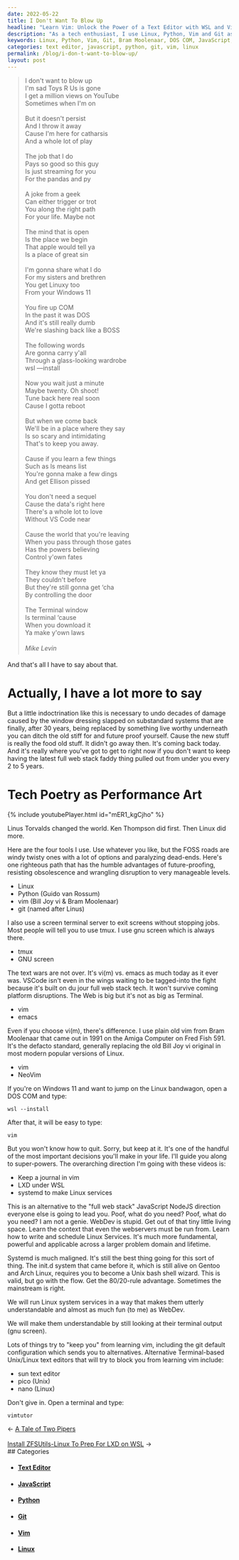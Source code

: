 ```yaml
---
date: 2022-05-22
title: I Don't Want To Blow Up
headline: "Learn Vim: Unlock the Power of a Text Editor with WSL and Vimtutor"
description: "As a tech enthusiast, I use Linux, Python, Vim and Git as my go-to tools. I'm a big fan of Bram Moolenaar's plain old Vim from 1991, as it's more future-proof and resistant to obsolescence. Are you looking to learn Vim? I'm encouraging you to do so - just type `wsl --install` in a DOS COM to get started. Vim is a powerful tool and is much more fundamental than the full web stack."
keywords: Linux, Python, Vim, Git, Bram Moolenaar, DOS COM, JavaScript, NodeJS, Text Editor, Terminal, Sun
categories: text editor, javascript, python, git, vim, linux
permalink: /blog/i-don-t-want-to-blow-up/
layout: post
---
```



> I don't want to blow up<br />
> I'm sad Toys R Us is gone<br />
> I get a million views on YouTube<br />
> Sometimes when I'm on<br />
> <br />
> But it doesn't persist<br />
> And I throw it away<br />
> Cause I'm here for catharsis <br />
> And a whole lot of play<br />
> <br />
> The job that I do <br />
> Pays so good so this guy<br />
> Is just streaming for you <br />
> For the pandas and py<br />
> <br />
> A joke from a geek<br />
> Can either trigger or trot<br />
> You along the right path<br />
> For your life. Maybe not<br />
> <br />
> The mind that is open<br />
> Is the place we begin <br />
> That apple would tell ya<br />
> Is a place of great sin<br />
> <br />
> I'm gonna share what I do<br />
> For my sisters and brethren<br />
> You get Linuxy too<br />
> From your Windows 11<br />
> <br />
> You fire up COM<br />
> In the past it was DOS<br />
> And it's still really dumb<br />
> We're slashing back like a BOSS<br />
> <br />
> The following words <br />
> Are gonna carry y'all<br />
> Through a glass-looking wardrobe<br />
> wsl —install<br />
> <br />
> Now you wait just a minute<br />
> Maybe twenty. Oh shoot!<br />
> Tune back here real soon<br />
> Cause I gotta reboot <br />
> <br />
> But when we come back <br />
> We'll be in a place where they say<br />
> Is so scary and intimidating<br />
> That's to keep you away.<br />
> <br />
> Cause if you learn a few things<br />
> Such as ls means list<br />
> You're gonna make a few dings<br />
> And get Ellison pissed<br />
> <br />
> You don't need a sequel <br />
> Cause the data's right here<br />
> There's a whole lot to love<br />
> Without VS Code near<br />
> <br />
> Cause the world that you're leaving<br />
> When you pass through those gates<br />
> Has the powers believing<br />
> Control y'own fates<br />
> <br />
> They know they must let ya<br />
> They couldn't before <br />
> But they're still gonna get ‘cha<br />
> By controlling the door<br />
> <br />
> The Terminal window<br />
> Is terminal ‘cause<br />
> When you download it<br />
> Ya make y'own laws<br />
><br />
> <cite>&#151;Mike Levin<br />

And that's all I have to say about that.

# Actually, I have a lot more to say

But a little indoctrination like this is necessary to undo decades of damage
caused by the window dressing slapped on substandard systems that are finally,
after 30 years, being replaced by something live worthy underneath you can
ditch the old stiff for and future proof yourself. Cause the new stuff is
really the food old stuff. It didn't go away then. It's coming back today. And
it's really where you've got to get to right now if you don't want to keep
having the latest full web stack faddy thing pulled out from under you every 2
to 5 years.

# Tech Poetry as Performance Art

{% include youtubePlayer.html id="mER1_kgCjho" %}

Linus Torvalds changed the world. Ken Thompson did first. Then Linux did more.

Here are the four tools I use. Use whatever you like, but the FOSS roads are
windy twisty ones with a lot of options and paralyzing dead-ends. Here's one
righteous path that has the humble advantages of future-proofing, resisting
obsolescence and wrangling disruption to very manageable levels.

- Linux
- Python (Guido van Rossum)
- vim (Bill Joy vi & Bram Moolenaar)
- git (named after Linus)

I also use a screen terminal server to exit screens without stopping jobs. Most
people will tell you to use tmux. I use gnu screen which is always there.

- tmux
- GNU screen

The text wars are not over. It's vi(m) vs. emacs as much today as it ever was.
VSCode isn't even in the wings waiting to be tagged-into the fight because it's
built on du jour full web stack tech. It won't survive coming platform
disruptions. The Web is big but it's not as big as Terminal.

- vim
- emacs

Even if you choose vi(m), there's difference. I use plain old vim from Bram
Moolenaar that came out in 1991 on the Amiga Computer on Fred Fish 591. It's
the defacto standard, generally replacing the old Bill Joy vi original in most
modern popular versions of Linux.

- vim
- NeoVim

If you're on Windows 11 and want to jump on the Linux bandwagon, open a DOS COM
and type:

    wsl --install

After that, it will be easy to type:

    vim

But you won't know how to quit. Sorry, but keep at it. It's one of the handful
of the most important decisions you'll make in your life. I'll guide you along
to super-powers. The overarching direction I'm going with these videos is:

- Keep a journal in vim
- LXD under WSL
- systemd to make Linux services

This is an alternative to the "full web stack" JavaScript NodeJS direction
everyone else is going to lead you. Poof, what do you need? Poof, what do you
need? I am not a genie. WebDev is stupid. Get out of that tiny little living
space. Learn the context that even the webservers must be run from. Learn how
to write and schedule Linux Services. It's much more fundamental, powerful and
applicable across a larger problem domain and lifetime.

Systemd is much maligned. It's still the best thing going for this sort of
thing. The init.d system that came before it, which is still alive on Gentoo
and Arch Linux, requires you to become a Unix bash shell wizard. This is valid,
but go with the flow. Get the 80/20-rule advantage. Sometimes the mainstream is
right.

We will run Linux system services in a way that makes them utterly
understandable and almost as much fun (to me) as WebDev.

We will make them understandable by still looking at their terminal output (gnu
screen).

Lots of things try to "keep you" from learning vim, including the git default
configuration which sends you to alternatives. Alternative Terminal-based
Unix/Linux text editors that will try to block you from learning vim include:

- sun text editor
- pico (Unix)
- nano (Linux)

Don't give in. Open a terminal and type:

    vimtutor


<div class="arrow-links"><div class="post-nav-prev"><span class="arrow">&larr;&nbsp;</span><a href="/blog/a-tale-of-two-pipers/">A Tale of Two Pipers</a></div> &nbsp; <div class="post-nav-next"><a href="/blog/install-zfsutils-linux-to-prep-for-lxd-on-wsl/">Install ZFSUtils-Linux To Prep For LXD on WSL</a><span class="arrow">&nbsp;&rarr;</span></div></div>
## Categories

<ul>
<li><h4><a href='/text-editor/'>Text Editor</a></h4></li>
<li><h4><a href='/javascript/'>JavaScript</a></h4></li>
<li><h4><a href='/python/'>Python</a></h4></li>
<li><h4><a href='/git/'>Git</a></h4></li>
<li><h4><a href='/vim/'>Vim</a></h4></li>
<li><h4><a href='/linux/'>Linux</a></h4></li></ul>